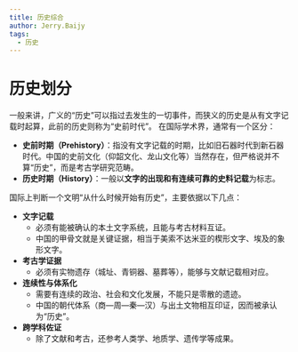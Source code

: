 ```yaml
---
title: 历史综合
author: Jerry.Baijy
tags:
  - 历史
---
```


# 历史划分

一般来讲，广义的“历史”可以指过去发生的一切事件，而狭义的历史是从有文字记载时起算，此前的历史则称为“史前时代”。 在国际学术界，通常有一个区分：

- **史前时期（Prehistory）**：指没有文字记载的时期，比如旧石器时代到新石器时代。中国的史前文化（仰韶文化、龙山文化等）当然存在，但严格说并不算“历史”，而是考古学研究范畴。
- **历史时期（History）**：一般以**文字的出现和有连续可靠的史料记载**为标志。

国际上判断一个文明“从什么时候开始有历史”，主要依据以下几点：

- **文字记载**
    - 必须有能被确认的本土文字系统，且能与考古材料互证。
    - 中国的甲骨文就是关键证据，相当于美索不达米亚的楔形文字、埃及的象形文字。
- **考古学证据**
    - 必须有实物遗存（城址、青铜器、墓葬等），能够与文献记载相对应。
- **连续性与体系化**
    - 需要有连续的政治、社会和文化发展，不能只是零散的遗迹。
    - 中国的朝代体系（商—周—秦—汉）与出土文物相互印证，因而被承认为“历史”。
- **跨学科佐证**
    - 除了文献和考古，还参考人类学、地质学、遗传学等成果。
